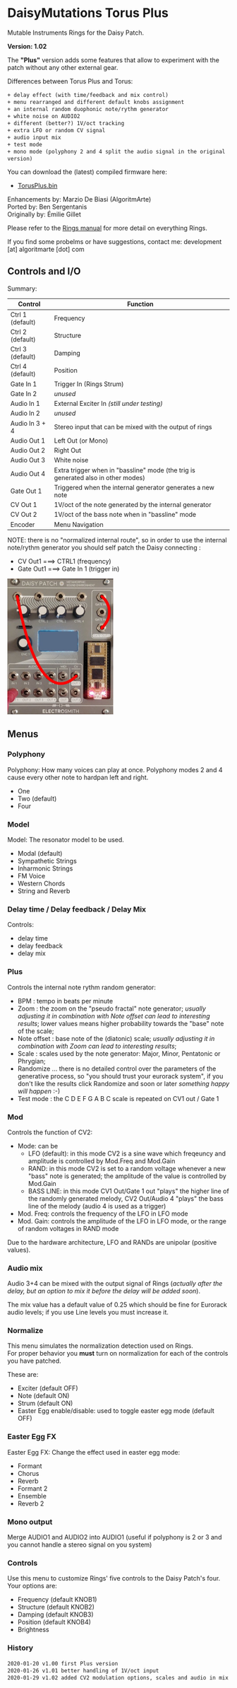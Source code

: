 # DaisyMutations Torus Plus

Mutable Instruments Rings for the Daisy Patch.  

**Version: 1.02**

The **"Plus"** version adds some features that allow to experiment with the patch without any other external gear.

Differences between Torus Plus and Torus:

```
+ delay effect (with time/feedback and mix control)
+ menu rearranged and different default knobs assignment
+ an internal random duophonic note/rythm generator
+ white noise on AUDIO2
+ different (better?) 1V/oct tracking
+ extra LFO or random CV signal
+ audio input mix
+ test mode
+ mono mode (polyphony 2 and 4 split the audio signal in the original version)
```

You can download the (latest) compiled firmware here:

- [TorusPlus.bin](../../firmwares/TorusPlus.bin)

Enhancements by: Marzio De Biasi (AlgoritmArte)  
Ported by: Ben Sergentanis  
Originally by: Émilie Gillet

Please refer to the [Rings manual](https://mutable-instruments.net/modules/rings/manual/) for more detail on everything Rings. 

If you find some probelms or have suggestions, contact me: development [at] algoritmarte [dot] com

## Controls and I/O

Summary:

|Control            | Function  |
|-------------------|-----------|
| Ctrl 1 (default)  | Frequency |
| Ctrl 2 (default)  | Structure |
| Ctrl 3 (default)  | Damping   |
| Ctrl 4 (default)  | Position  |
| Gate In 1         | Trigger In (Rings Strum)  |
| Gate In 2         | _unused_            |
| Audio In 1        | External Exciter In _(still under testing)_|
| Audio In 2        | _unused_            |
| Audio In 3 + 4    | Stereo input that can be mixed with the output of rings
| Audio Out 1       | Left Out (or Mono)  |
| Audio Out 2       | Right Out           |
| Audio Out 3       | White noise         |
| Audio Out 4       | Extra trigger when in "bassline" mode (the trig is generated also in other modes)|
| Gate Out 1        | Triggered when the internal generator generates a new note |
| CV Out 1          | 1V/oct of the note generated by the internal generator     |
| CV Out 2          | 1V/oct of the bass note when in "bassline" mode            |
| Encoder           | Menu Navigation |

NOTE: there is no "normalized internal route", so in order to use the internal note/rythm generator you should self patch the Daisy connecting :

- CV Out1 ===> CTRL1 (frequency)
- Gate Out1 ===> Gate In 1 (trigger in)

![TorusPlus self patching](snap_torusplus.png)

 

## Menus

### Polyphony
Polyphony: How many voices can play at once. Polyphony modes 2 and 4 cause every other note to hardpan left and right.

  - One
  - Two (default)
  - Four

### Model
Model: The resonator model to be used.

  - Modal (default)
  - Sympathetic Strings
  - Inharmonic Strings
  - FM Voice
  - Western Chords
  - String and Reverb

### Delay time / Delay feedback / Delay Mix

Controls:
  
- delay time
- delay feedback
- delay mix

### Plus

Controls the internal note rythm random generator:

- BPM : tempo in beats per minute
- Zoom : the zoom on the "pseudo fractal" note generator; *usually adjusting it in combination with Note offset can lead to interesting results*; lower values means higher probability towards the "base" note of the scale;
- Note offset : base note of the (diatonic) scale; *usually adjusting it in combination with Zoom can lead to interesting results*;
- Scale : scales used by the note generator: Major, Minor, Pentatonic or Phrygian;
- Randomize ... there is no detailed control over the parameters of the generative process, so "you should trust your eurorack system", if you don't like the results click Randomize and soon or later *something happy will happen* :-)
- Test mode : the C D E F G A B C scale is repeated on CV1 out / Gate 1

### Mod

Controls the function of CV2:

- Mode: can be
	+ LFO (default): in this mode CV2 is a sine wave which freqeuncy and amplitude is controlled by Mod.Freq and Mod.Gain
	+ RAND: in this mode CV2 is set to a random voltage whenever a new "bass" note is generated;  the amplitude of the value is controlled by Mod.Gain
	+ BASS LINE: in this mode CV1 Out/Gate 1 out "plays" the higher line of the randomly generated melody, CV2 Out/Audio 4 "plays" the bass line of the melody (audio 4 is used as a trigger)
- Mod. Freq: controls the frequency of the LFO in LFO mode
- Mod. Gain: controls the amplitude of the LFO in LFO mode, or the range of random voltages in RAND mode

Due to the hardware architecture, LFO and RANDs are unipolar (positive values).

### Audio mix

Audio 3+4 can be mixed with the output signal of Rings (_actually after the delay, but an option to mix it before the delay will be added soon_).

The mix value has a default value of 0.25 which should be fine for Eurorack audio levels; if you use Line levels you must increase it.


### Normalize
This menu simulates the normalization detection used on Rings.  
For proper behavior you **must** turn on normalization for each of the controls you have patched.  

These are:

- Exciter (default OFF)
- Note (default ON)
- Strum (default ON)
- Easter Egg enable/disable: used to toggle easter egg mode (default OFF)

### Easter Egg FX

Easter Egg FX: Change the effect used in easter egg mode:

  - Formant
  - Chorus
  - Reverb
  - Formant 2
  - Ensemble
  - Reverb 2

### Mono output

Merge AUDIO1 and AUDIO2 into AUDIO1 (useful if polyphony is 2 or 3 and you cannot handle a stereo signal on you system)

### Controls
Use this menu to customize Rings' five controls to the Daisy Patch's four.
Your options are:

- Frequency (default KNOB1)
- Structure (default KNOB2)
- Damping (default KNOB3)
- Position (default KNOB4)
- Brightness

### History

    2020-01-20 v1.00 first Plus version
    2020-01-26 v1.01 better handling of 1V/oct input
    2020-01-29 v1.02 added CV2 modulation options, scales and audio in mix
